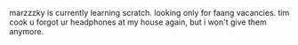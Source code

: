 marzzzky is currently learning scratch. looking only for faang vacancies.
tim cook u forgot ur headphones at my house again, but i won't give them anymore.
